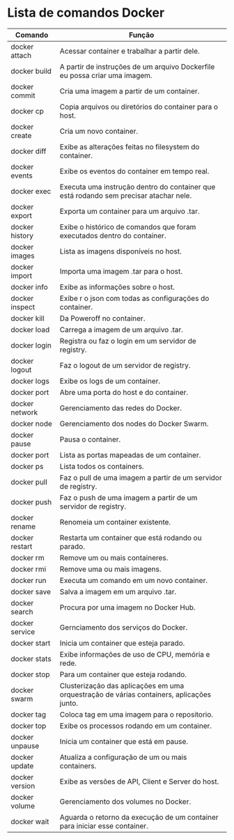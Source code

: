 ﻿# Lista de comandos Docker

| Comando        |  Função                                                                                   |
| -------------- | ----------------------------------------------------------------------------------------- |
| docker attach  |  Acessar container e trabalhar a partir dele.                                   |
| docker build   |  A partir de instruções de um arquivo Dockerfile eu possa criar uma imagem.               |
| docker commit  |  Cria uma imagem a partir de um container.                                                |
| docker cp      |  Copia arquivos ou diretórios do container para o host.                                   |
| docker create  |  Cria um novo container.                                                                  |
| docker diff    |  Exibe as alterações feitas no filesystem do container.                                   |
| docker events  |  Exibe os eventos do container em tempo real.                                             |
| docker exec    |  Executa uma instrução dentro do container que está rodando sem precisar atachar nele.    |
| docker export  |  Exporta um container para um arquivo .tar.                                               |
| docker history |  Exibe o histórico de comandos que foram executados dentro do container.                  |
| docker images  |  Lista as imagens disponíveis no host.                                                    |
| docker import  |  Importa uma imagem .tar para o host.                                                     |
| docker info    |  Exibe as informações sobre o host.                                                       |
| docker inspect |  Exibe r o json com todas as configurações do container.                                  |
| docker kill    |  Da Poweroff no container.                                                                |
| docker load    |  Carrega a imagem de um arquivo .tar.                                                     |
| docker login   |  Registra ou faz o login em um servidor de registry.                                      |
| docker logout  |  Faz o logout de um servidor de registry.                                                 |
| docker logs    |  Exibe os logs de um container.                                                           |
| docker port    |  Abre uma porta do host e do container.                                                   |
| docker network |  Gerenciamento das redes do Docker.                                                       |
| docker node    |  Gerenciamento dos nodes do Docker Swarm.                                                 |
| docker pause   |  Pausa o container.                                                                       |
| docker port    |  Lista as portas mapeadas de um container.                                                |
| docker ps      |  Lista todos os containers.                                                               |
| docker pull    |  Faz o pull de uma imagem a partir de um servidor de registry.                            |
| docker push    |  Faz o push de uma imagem a partir de um servidor de registry.                            |
| docker rename  |  Renomeia um container existente.                                                         |
| docker restart |  Restarta um container que está rodando ou parado.                                        |
| docker rm      |  Remove um ou mais containeres.                                                           |
| docker rmi     |  Remove uma ou mais imagens.                                                              |
| docker run     |  Executa um comando em um novo container.                                                 |
| docker save    |  Salva a imagem em um arquivo .tar.                                                       |
| docker search  |  Procura por uma imagem no Docker Hub.                                                    |
| docker service |  Gernciamento dos serviços do Docker.                                                     |
| docker start   |  Inicia um container que esteja parado.                                                   |
| docker stats   |  Exibe informações de uso de CPU, memória e rede.                                         |
| docker stop    |  Para um container que esteja rodando.                                                    |
| docker swarm   |  Clusterização das aplicações em uma orquestração de várias containers, aplicações junto. |
| docker tag     |  Coloca tag em uma imagem para o repositorio.                                             |
| docker top     |  Exibe os processos rodando em um container.                                              |
| docker unpause |  Inicia um container que está em pause.                                                   |
| docker update  |  Atualiza a configuração de um ou mais containers.                                        |
| docker version |  Exibe as versões de API, Client e Server do host.                                        |
| docker volume  |  Gerenciamento dos volumes no Docker.                                                     |
| docker wait    |  Aguarda o retorno da execução de um container para iniciar esse container.               |
